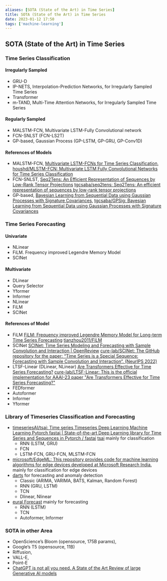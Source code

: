 ```yaml
---
aliases: [SOTA (State of the Art) in Time Series]
title: SOTA (State of the Art) in Time Series
date: 2023-01-12 17:50
tags: ['machine-learning']
---
```


## SOTA (State of the Art) in Time Series

### Time Series Classification

#### Irregularly Sampled

- GRU-D
- IP-NETS, Interpolation-Prediction Networks, for Irregularly Sampled Time Series
- Transformer
- m-TAND, Multi-Time Attention Networks, for Irregularly Sampled Time Series

#### Regularly Sampled

- MALSTM-FCN, Multivariate LSTM-Fully Convolutional network
- FCN-SNLST (FCN-LS2T)
- GP-based, Gaussian Process (GP-LSTM, GP-GRU, GP-Conv1D)

#### References of Models

- MALSTM-FCN, [Multivariate LSTM-FCNs for Time Series Classification](https://arxiv.org/abs/1801.04503v2), [houshd/MLSTM-FCN: Multivariate LSTM Fully Convolutional Networks for Time Series Classification](https://github.com/houshd/MLSTM-FCN)
- FCN-SNLST, [Seq2Tens: An Efficient Representation of Sequences by Low-Rank Tensor Projections](https://arxiv.org/abs/2006.07027v2) [tgcsaba/seq2tens: Seq2Tens: An efficient representation of sequences by low-rank tensor projections](https://github.com/tgcsaba/seq2tens)
- GP-based, [Bayesian Learning from Sequential Data using Gaussian Processes with Signature Covariances](https://arxiv.org/abs/1906.08215v2), [tgcsaba/GPSig: Bayesian Learning from Sequential Data using Gaussian Processes with Signature Covariances](https://github.com/tgcsaba/GPSig)

### Time Series Forecasting

#### Univariate

- NLinear
- FiLM. Frequency improved Legendre Memory Model
- SCINet

#### Multivariate

- DLinear
- Query Selector
- Yformer
- Informer
- NLinear
- FiLM
- SCINet

#### References of Model

- FiLM [FiLM: Frequency improved Legendre Memory Model for Long-term Time Series Forecasting](https://arxiv.org/abs/2205.08897) [tianzhou2011/FiLM](https://github.com/tianzhou2011/FiLM/)
- SCINet [SCINet: Time Series Modeling and Forecasting with Sample Convolution and Interaction | OpenReview](https://openreview.net/forum?id=AyajSjTAzmg) [cure-lab/SCINet: The GitHub repository for the paper: “Time Series is a Special Sequence: Forecasting with Sample Convolution and Interaction“. (NeurIPS 2022)](https://github.com/cure-lab/SCINet)
- LTSF-Linear (DLinear, NLinear) [Are Transformers Effective for Time Series Forecasting?](https://arxiv.org/abs/2205.13504v3) [cure-lab/LTSF-Linear: This is the official implementation for AAAI-23 paper "Are Transformers Effective for Time Series Forecasting?"](https://github.com/cure-lab/LTSF-Linear)
- FEDformer
- Autoformer
- Informer
- Yformer

### Library of Timeseries Classification and Forecasting

- [timeseriesAI/tsai: Time series Timeseries Deep Learning Machine Learning Pytorch fastai | State-of-the-art Deep Learning library for Time Series and Sequences in Pytorch / fastai](https://github.com/timeseriesAI/tsai) [tsai](https://timeseriesai.github.io/tsai/) mainly for classification
  - RNN (LSTM, GRU)
  - FCN
  - LSTM-FCN, GRU-FCN, MLSTM-FCN
- [microsoft/EdgeML: This repository provides code for machine learning algorithms for edge devices developed at Microsoft Research India.](https://github.com/Microsoft/EdgeML) mainly for classification for edge devices
- [darts](https://unit8co.github.io/darts/) for forecasting and anomaly detection
  - Classic (ARIMA, VARIMA, BATS, Kalman, Random Forest)
  - RNN (GRU, LSTM)
  - TCN
  - Dlinear, Nlinear
- [eural Forecast](https://nixtla.github.io/neuralforecast/) mainly for forecasting
  - RNN (LSTM)
  - TCN
  - Autoformer, Informer

### SOTA in other Area

- OpenScience’s Bloom (opensource, 175B params),
- Google’s T5 (opensource, 11B)
- Riffusion,
- VALL-E,
- Point-E
- [ChatGPT is not all you need. A State of the Art Review of large Generative AI models](https://arxiv.org/abs/2301.04655)

